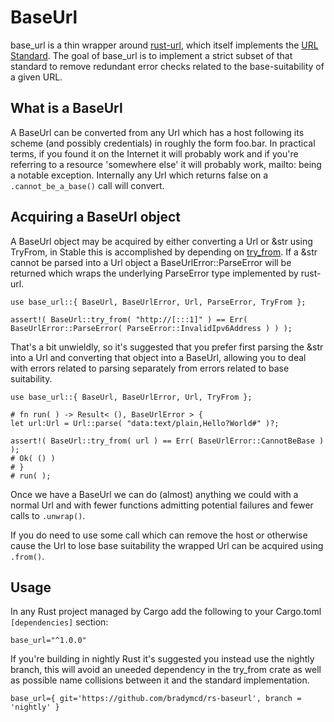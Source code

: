 # BaseUrl

base_url is a thin wrapper around [rust-url](https://github.com/servo/rust-url), which itself
implements the [URL Standard](https://url.spec.whatwg.org/). The goal of base_url is to implement
a strict subset of that standard to remove redundant error checks related to the base-suitability of a
given URL.

## What is a BaseUrl

A BaseUrl can be converted from any Url which has a host following its scheme (and possibly 
credentials) in roughly the form foo.bar. In practical terms, if you found it on the Internet it will 
probably work and if you're referring to a resource 'somewhere else' it will probably work, mailto:
being a notable exception. Internally any Url which returns false on a ```.cannot_be_a_base()``` call 
will convert.

## Acquiring a BaseUrl object

A BaseUrl object may be acquired by either converting a Url or &str using TryFrom, in Stable this is
accomplished by depending on [try_from](https://crates.io/crates/try_from). If a &str cannot be parsed
into a Url object a BaseUrlError::ParseError will be returned which wraps the underlying ParseError 
type implemented by rust-url.

```
use base_url::{ BaseUrl, BaseUrlError, Url, ParseError, TryFrom };

assert!( BaseUrl::try_from( "http://[:::1]" ) == Err( BaseUrlError::ParseError( ParseError::InvalidIpv6Address ) ) );
```

That's a bit unwieldly, so it's suggested that you prefer first parsing the &str into a Url and
converting that object into a BaseUrl, allowing you to deal with errors related to parsing separately
from errors related to base suitability.

```
use base_url::{ BaseUrl, BaseUrlError, Url, TryFrom };

# fn run( ) -> Result< (), BaseUrlError > {
let url:Url = Url::parse( "data:text/plain,Hello?World#" )?;

assert!( BaseUrl::try_from( url ) == Err( BaseUrlError::CannotBeBase ) );
# Ok( () )
# }
# run( );
```

Once we have a BaseUrl we can do (almost) anything we could with a normal Url and with fewer functions
admitting potential failures and fewer calls to ```.unwrap()```.

If you do need to use some call which can remove the host or otherwise cause the Url to lose base 
suitability the wrapped Url can be acquired using ```.from()```.

## Usage

In any Rust project managed by Cargo add the following to your Cargo.toml ```[dependencies]``` section:
```
base_url="^1.0.0"
```

If you're building in nightly Rust it's suggested you instead use the nightly branch, this will avoid
an uneeded dependency in the try_from crate as well as possible name collisions between it and the 
standard implementation.
```
base_url={ git='https://github.com/bradymcd/rs-baseurl', branch = 'nightly' }
```
